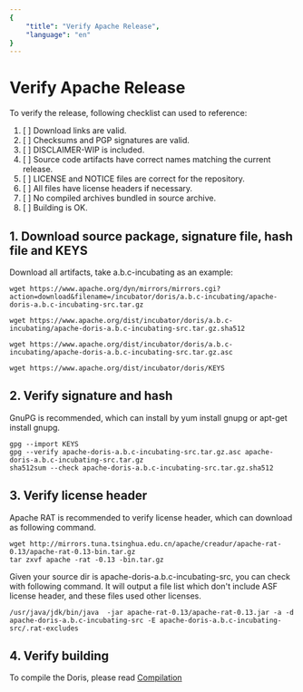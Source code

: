 ```yaml
---
{
    "title": "Verify Apache Release",
    "language": "en"
}
---
```


<!-- 
Licensed to the Apache Software Foundation (ASF) under one
or more contributor license agreements.  See the NOTICE file
distributed with this work for additional information
regarding copyright ownership.  The ASF licenses this file
to you under the Apache License, Version 2.0 (the
"License"); you may not use this file except in compliance
with the License.  You may obtain a copy of the License at

  http://www.apache.org/licenses/LICENSE-2.0

Unless required by applicable law or agreed to in writing,
software distributed under the License is distributed on an
"AS IS" BASIS, WITHOUT WARRANTIES OR CONDITIONS OF ANY
KIND, either express or implied.  See the License for the
specific language governing permissions and limitations
under the License.
-->

# Verify Apache Release

To verify the release, following checklist can used to reference:

1. [ ] Download links are valid.
2. [ ] Checksums and PGP signatures are valid.
3. [ ] DISCLAIMER-WIP is included.
4. [ ] Source code artifacts have correct names matching the current release.
5. [ ] LICENSE and NOTICE files are correct for the repository.
6. [ ] All files have license headers if necessary.
7. [ ] No compiled archives bundled in source archive.
8. [ ] Building is OK.

## 1. Download source package, signature file, hash file and KEYS

Download all artifacts, take a.b.c-incubating as an example:

``` shell
wget https://www.apache.org/dyn/mirrors/mirrors.cgi?action=download&filename=/incubator/doris/a.b.c-incubating/apache-doris-a.b.c-incubating-src.tar.gz

wget https://www.apache.org/dist/incubator/doris/a.b.c-incubating/apache-doris-a.b.c-incubating-src.tar.gz.sha512

wget https://www.apache.org/dist/incubator/doris/a.b.c-incubating/apache-doris-a.b.c-incubating-src.tar.gz.asc

wget https://www.apache.org/dist/incubator/doris/KEYS
```

## 2. Verify signature and hash

GnuPG is recommended, which can install by yum install gnupg or apt-get install gnupg.

``` shell
gpg --import KEYS
gpg --verify apache-doris-a.b.c-incubating-src.tar.gz.asc apache-doris-a.b.c-incubating-src.tar.gz
sha512sum --check apache-doris-a.b.c-incubating-src.tar.gz.sha512
```

## 3. Verify license header

Apache RAT is recommended to verify license header, which can download as following command.

``` shell
wget http://mirrors.tuna.tsinghua.edu.cn/apache/creadur/apache-rat-0.13/apache-rat-0.13-bin.tar.gz
tar zxvf apache -rat -0.13 -bin.tar.gz
```

Given your source dir is apache-doris-a.b.c-incubating-src, you can check with following command.
It will output a file list which don't include ASF license header, and these files used other licenses.

``` shell
/usr/java/jdk/bin/java  -jar apache-rat-0.13/apache-rat-0.13.jar -a -d apache-doris-a.b.c-incubating-src -E apache-doris-a.b.c-incubating-src/.rat-excludes 
```

## 4. Verify building

To compile the Doris, please read [Compilation](../installing/compilation.html)
